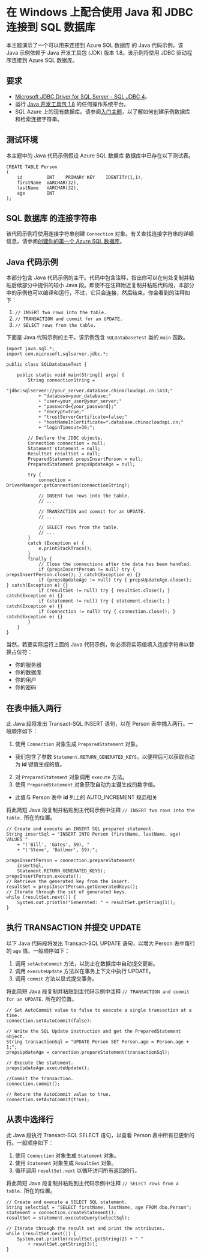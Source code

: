 <properties
	pageTitle="在 Windows 上配合使用 Java 和 JDBC 连接到 SQL 数据库"
	description="演示了一个可以用来连接到 Azure SQL 数据库 的 Java 代码示例。该示例使用 JDBC，并在 Windows 客户端计算机上运行。"
	services="sql-database"
	documentationCenter=""
	authors="LuisBosquez"
	manager="jeffreyg"
	editor="genemi"/>


<tags
	ms.service="sql-database"
	ms.date="05/20/2015"
	wacn.date="06/30/2015"/>


# 在 Windows 上配合使用 Java 和 JDBC 连接到 SQL 数据库


本主题演示了一个可以用来连接到 Azure SQL 数据库 的 Java 代码示例。该 Java 示例依赖于 Java 开发工具包 (JDK) 版本 1.8。该示例将使用 JDBC 驱动程序连接到 Azure SQL 数据库。


## 要求


- [Microsoft JDBC Driver for SQL Server - SQL JDBC 4](http://www.microsoft.com/zh-CN/download/details.aspx?id=11774)。
- 运行 [Java 开发工具包 1.8](http://www.oracle.com/technetwork/java/javase/downloads/jdk8-downloads-2133151.html) 的任何操作系统平台。
- SQL Azure 上的现有数据库。请参阅[入门主题](sql-database-get-started)，以了解如何创建示例数据库和检索连接字符串。


## 测试环境


本主题中的 Java 代码示例假设 Azure SQL 数据库 数据库中已存在以下测试表。



	CREATE TABLE Person
	(
		id         INT    PRIMARY KEY    IDENTITY(1,1),
		firstName  VARCHAR(32),
		lastName   VARCHAR(32),
		age        INT
	);


## SQL 数据库 的连接字符串


该代码示例将使用连接字符串创建 `Connection` 对象。有关查找连接字符串的详细信息，请参阅[创建你的第一个 Azure SQL 数据库](sql-database-get-started)。


## Java 代码示例


本部分包含 Java 代码示例的主干。代码中包含注释，指出你可以在何处复制并粘贴后续部分中提供的较小 Java 段。即使不在注释附近复制并粘贴代码段，本部分中的示例也可以编译和运行，不过，它只会连接，然后结束。你会看到的注释如下：


1. `// INSERT two rows into the table.`
2. `// TRANSACTION and commit for an UPDATE.`
3. `// SELECT rows from the table.`


下面是 Java 代码示例的主干。该示例包含 `SQLDatabaseTest` 类的 `main` 函数。


	import java.sql.*;
	import com.microsoft.sqlserver.jdbc.*;

	public class SQLDatabaseTest {

		public static void main(String[] args) {
			String connectionString =
				"jdbc:sqlserver://your_server.database.chinacloudapi.cn:1433;"
				+ "database=your_database;"
				+ "user=your_user@your_server;"
				+ "password={your_password};"
				+ "encrypt=true;"
				+ "trustServerCertificate=false;"
				+ "hostNameInCertificate=*.database.chinacloudapi.cn;"
				+ "loginTimeout=30;";

			// Declare the JDBC objects.
			Connection connection = null;
			Statement statement = null;
			ResultSet resultSet = null;
			PreparedStatement prepsInsertPerson = null;
			PreparedStatement prepsUpdateAge = null;

			try {
				connection = DriverManager.getConnection(connectionString);

				// INSERT two rows into the table.
				// ...

				// TRANSACTION and commit for an UPDATE.
				// ...

				// SELECT rows from the table.
				// ...
			}
			catch (Exception e) {
				e.printStackTrace();
			}
			finally {
				// Close the connections after the data has been handled.
				if (prepsInsertPerson != null) try { prepsInsertPerson.close(); } catch(Exception e) {}
				if (prepsUpdateAge != null) try { prepsUpdateAge.close(); } catch(Exception e) {}
				if (resultSet != null) try { resultSet.close(); } catch(Exception e) {}
				if (statement != null) try { statement.close(); } catch(Exception e) {}
				if (connection != null) try { connection.close(); } catch(Exception e) {}
			}
		}
	}


当然，若要实际运行上面的 Java 代码示例，你必须将实际值填入连接字符串以替换占位符：


- 你的服务器
- 你的数据库
- 你的用户
- 你的密码


## 在表中插入两行


此 Java 段将发出 Transact-SQL INSERT 语句，以在 Person 表中插入两行。一般顺序如下：


1. 使用 `Connection` 对象生成 `PreparedStatement` 对象。
 - 我们包含了参数 `Statement.RETURN_GENERATED_KEYS`，以便稍后可以获取自动为 **id** 键值生成的值。
2. 对 `PreparedStatement` 对象调用 `execute` 方法。
3. 使用 `PreparedStatement` 对象获取自动为主键生成的数字值。
 - 此值与 Person 表中 **id** 列上的 AUTO_INCREMENT 规范相关


将此简短 Java 段复制并粘贴到主代码示例中注释 `// INSERT two rows into the table.` 所在的位置。


	// Create and execute an INSERT SQL prepared statement.
	String insertSql = "INSERT INTO Person (firstName, lastName, age) VALUES "
		+ "('Bill', 'Gates', 59), "
		+ "('Steve', 'Ballmer', 59);";

	prepsInsertPerson = connection.prepareStatement(
		insertSql,
		Statement.RETURN_GENERATED_KEYS);
	prepsInsertPerson.execute();
	// Retrieve the generated key from the insert.
	resultSet = prepsInsertPerson.getGeneratedKeys();
	// Iterate through the set of generated keys.
	while (resultSet.next()) {
		System.out.println("Generated: " + resultSet.getString(1));
	}


## 执行 TRANSACTION 并提交 UPDATE


以下 Java 代码段将发出 Transact-SQL UPDATE 语句，以增大 Person 表中每行的 `age` 值。一般顺序如下：


1. 调用 `setAutoCommit` 方法，以防止在数据库中自动提交更新。
2. 调用 `executeUpdate` 方法以在事务上下文中执行 UPDATE。
3. 调用 `commit` 方法以显式提交事务。


将此简短 Java 段复制并粘贴到主代码示例中注释 `// TRANSACTION and commit for an UPDATE.` 所在的位置。


	// Set AutoCommit value to false to execute a single transaction at a time.
	connection.setAutoCommit(false);

	// Write the SQL Update instruction and get the PreparedStatement object.
	String transactionSql = "UPDATE Person SET Person.age = Person.age + 1;";
	prepsUpdateAge = connection.prepareStatement(transactionSql);

	// Execute the statement.
	prepsUpdateAge.executeUpdate();

	//Commit the transaction.
	connection.commit();

	// Return the AutoCommit value to true.
	connection.setAutoCommit(true);


## 从表中选择行


此 Java 段执行 Transact-SQL SELECT 语句，以查看 Person 表中所有已更新的行。一般顺序如下：


1. 使用 `Connection` 对象生成 `Statement` 对象。
2. 使用 `Statement` 对象生成 `ResultSet` 对象。
3. 循环调用 `resultSet.next` 以循环访问所有返回的行。


将此简短 Java 段复制并粘贴到主代码示例中注释 `// SELECT rows from a table.` 所在的位置。


	// Create and execute a SELECT SQL statement.
	String selectSql = "SELECT firstName, lastName, age FROM dbo.Person";
	statement = connection.createStatement();
	resultSet = statement.executeQuery(selectSql);

	// Iterate through the result set and print the attributes.
	while (resultSet.next()) {
		System.out.println(resultSet.getString(2) + " "
			+ resultSet.getString(3));
	}

<!---HONumber=61-->
